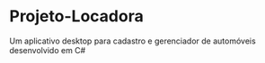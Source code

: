 # Projeto-Locadora
Um aplicativo desktop para cadastro e gerenciador de automóveis desenvolvido em C#
